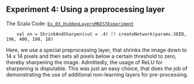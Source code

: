 ## Experiment 4: Using a preprocessing layer

The Scala Code: [`Ex_03_HiddenLayersMNISTExperiment`](Ex_03_HiddenLayersMNISTExperiment.scala)

```
    val nn = ShrinkAndSharpen(cut = .4) !! createNetwork(params.SEED, 196, 400, 100, 10)

```

Here, we use a special preprocessing layer, that shrinks the image down to 14 x 14 pixels and then
sets all pixels below a certain threshold to zero, thereby sharpening the image. Admittedly, the usage of ReLU for
sharpening is disputable. This was just an easy choice, that does the job of demonstrating the use of additional
non-learning layers for pre-processing.  